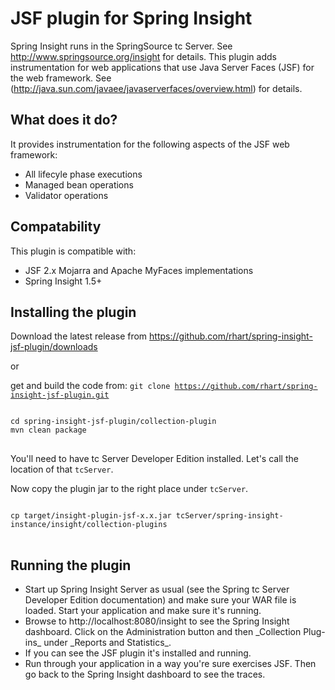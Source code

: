 <h1>JSF plugin for Spring Insight</h1>

Spring Insight runs in the SpringSource tc Server.  See http://www.springsource.org/insight for details.  This plugin adds instrumentation for web applications that use Java Server Faces (JSF) for the web framework.  See (http://java.sun.com/javaee/javaserverfaces/overview.html) for details. 

<h2>What does it do?</h2>

It provides instrumentation for the following aspects of the JSF web framework:
<ul>
<li>All lifecyle phase executions</li>
<li>Managed bean operations</li>
<li>Validator operations</li>
</ul>

<h2>Compatability</h2>

This plugin is compatible with:
<ul>
<li>
JSF 2.x Mojarra and Apache MyFaces implementations
</li>
<li>
Spring Insight 1.5+
</li>
</ul>

<h2>Installing the plugin</h2>

Download the latest release from https://github.com/rhart/spring-insight-jsf-plugin/downloads

or 

get and build the code from: <code>git clone https://github.com/rhart/spring-insight-jsf-plugin.git</code>

<pre>
<code>
cd spring-insight-jsf-plugin/collection-plugin
mvn clean package
</code>
</pre>

You'll need to have tc Server Developer Edition installed. Let's call the location of that <code>tcServer</code>.

Now copy the plugin jar to the right place under <code>tcServer</code>.

<pre>
<code>
cp target/insight-plugin-jsf-x.x.jar tcServer/spring-insight-instance/insight/collection-plugins
</code>
</pre>

<h2>Running the plugin</h2>

<ul>
<li>Start up Spring Insight Server as usual (see the Spring tc Server Developer Edition documentation) and make sure your WAR file is loaded. Start your application and make sure it's running.</li>
<li>Browse to http://localhost:8080/insight to see the Spring Insight dashboard. Click on the Administration button and then _Collection Plug-ins_ under _Reports and Statistics_.</li>
<li>If you can see the JSF plugin it's installed and running.</li>
<li>Run through your application in a way you're sure exercises JSF. Then go back to the Spring Insight dashboard to see the traces.</li>
</ul>